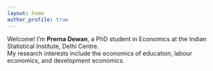 ```yaml
---
layout: home
author_profile: true
---
```


Welcome! I’m **Prerna Dewan**, a PhD student in Economics at the Indian Statistical Institute, Delhi Centre.  
My research interests include the economics of education, labour economics, and development economics.
